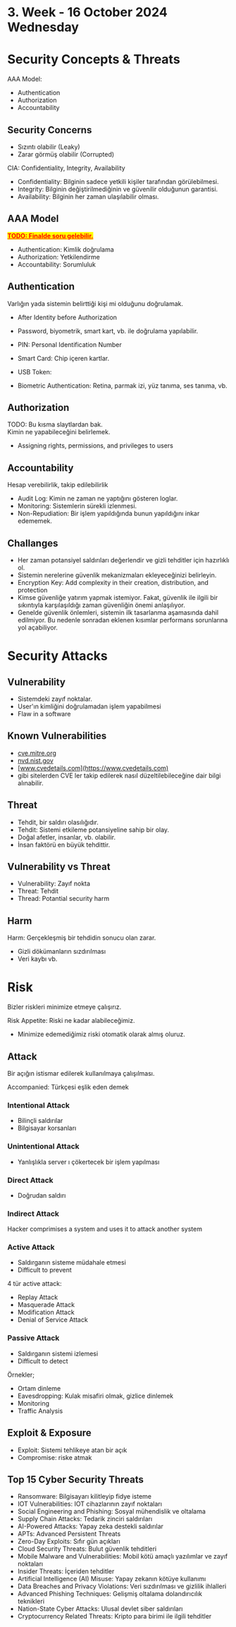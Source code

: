 # 3. Week - 16 October 2024 Wednesday

# Security Concepts & Threats

AAA Model:
* Authentication
* Authorization
* Accountability

## Security Concerns
* Sızıntı olabilir (Leaky)
* Zarar görmüş olabilir (Corrupted)

CIA: Confidentiality, Integrity, Availability
* Confidentiality: Bilginin sadece yetkili kişiler tarafından görülebilmesi.
* Integrity: Bilginin değiştirilmediğinin ve güvenilir olduğunun garantisi.
* Availability: Bilginin her zaman ulaşılabilir olması.

## AAA Model
<span style="color:red;background-color: yellow; font-weight: bold; text-decoration: underline;">TODO: Finalde soru gelebilir.</span>

* Authentication: Kimlik doğrulama
* Authorization: Yetkilendirme
* Accountability: Sorumluluk

## Authentication
Varlığın yada sistemin belirttiği kişi mi olduğunu doğrulamak.
* After Identity before Authorization

* Password, biyometrik, smart kart, vb. ile doğrulama yapılabilir.
* PIN: Personal Identification Number

* Smart Card: Chip içeren kartlar.
* USB Token: 

* Biometric Authentication: Retina, parmak izi, yüz tanıma, ses tanıma, vb.

## Authorization
TODO: Bu kısma slaytlardan bak.  
Kimin ne yapabileceğini belirlemek.
* Assigning rights, permissions, and privileges to users

## Accountability
Hesap verebilirlik, takip edilebilirlik
* Audit Log: Kimin ne zaman ne yaptığını gösteren loglar.
* Monitoring: Sistemlerin sürekli izlenmesi.
* Non-Repudiation: Bir işlem yapıldığında bunun yapıldığını inkar edememek.

## Challanges

* Her zaman potansiyel saldırıları değerlendir ve gizli tehditler için hazırlıklı ol.
* Sistemin nerelerine güvenlik mekanizmaları ekleyeceğinizi belirleyin.
* Encryption Key: Add complexity in their creation, distribution, and protection
*  Kimse güvenliğe yatırım yapmak istemiyor. Fakat, güvenlik ile ilgili bir sıkıntıyla karşılaşıldığı zaman güvenliğin önemi anlaşılıyor.
* Genelde güvenlik önlemleri, sistemin ilk tasarlanma aşamasında dahil edilmiyor. Bu nedenle sonradan eklenen kısımlar performans sorunlarına yol açabiliyor.
# Security Attacks

## Vulnerability
* Sistemdeki zayıf noktalar.
* User'ın kimliğini doğrulamadan işlem yapabilmesi
* Flaw in a software

## Known Vulnerabilities

* [cve.mitre.org](https://cve.mitre.org)
* [nvd.nist.gov](https://nvd.nist.gov)
* [www.cvedetails.com](https://www.cvedetails.com)
* gibi sitelerden CVE ler takip edilerek nasıl düzeltilebileceğine dair bilgi alınabilir.

## Threat
* Tehdit, bir saldırı olasılığıdır.
* Tehdit: Sistemi etkileme potansiyeline sahip bir olay.
* Doğal afetler, insanlar, vb. olabilir.
* İnsan faktörü en büyük tehdittir.

## Vulnerability vs Threat
* Vulnerability: Zayıf nokta
* Threat: Tehdit
* Thread: Potantial security harm

## Harm
Harm: Gerçekleşmiş bir tehdidin sonucu olan zarar.
* Gizli dökümanların sızdırılması
* Veri kaybı vb.
# Risk
Bizler riskleri minimize etmeye çalışırız.

Risk Appetite: Riski ne kadar alabileceğimiz.
* Minimize edemediğimiz riski otomatik olarak almış oluruz.

## Attack
Bir açığın istismar edilerek kullanılmaya çalışılması.

Accompanied: Türkçesi eşlik eden demek

### Intentional Attack
* Bilinçli saldırılar
* Bilgisayar korsanları

### Unintentional Attack
* Yanlışlıkla server ı çökertecek bir işlem yapılması

### Direct Attack
* Doğrudan saldırı

### Indirect Attack
Hacker comprimises a system and uses it to attack another system

### Active Attack
* Saldırganın sisteme müdahale etmesi
* Difficult to prevent

4 tür active attack:
* Replay Attack
* Masquerade Attack
* Modification Attack
* Denial of Service Attack

### Passive Attack
* Saldırganın sistemi izlemesi
* Difficult to detect

Örnekler;
* Ortam dinleme
* Eavesdropping: Kulak misafiri olmak, gizlice dinlemek
* Monitoring
* Traffic Analysis


## Exploit & Exposure
* Exploit: Sistemi tehlikeye atan bir açık
* Compromise: riske atmak

## Top 15 Cyber Security Threats
* Ransomware: Bilgisayarı kilitleyip fidye isteme
* IOT Vulnerabilities: IOT cihazlarının zayıf noktaları
* Social Engineering and Phishing: Sosyal mühendislik ve oltalama
* Supply Chain Attacks: Tedarik zinciri saldırıları
* AI-Powered Attacks: Yapay zeka destekli saldırılar
* APTs: Advanced Persistent Threats
* Zero-Day Exploits: Sıfır gün açıkları
* Cloud Security Threats: Bulut güvenlik tehditleri
* Mobile Malware and Vulnerabilities: Mobil kötü amaçlı yazılımlar ve zayıf noktaları
* Insider Threats: İçeriden tehditler
* Artificial Intelligence (AI) Misuse: Yapay zekanın kötüye kullanımı
* Data Breaches and Privacy Violations: Veri sızdırılması ve gizlilik ihlalleri
* Advanced Phishing Techniques: Gelişmiş oltalama dolandırıcılık teknikleri
* Nation-State Cyber Attacks: Ulusal devlet siber saldırıları
* Cryptocurrency Related Threats: Kripto para birimi ile ilgili tehditler
